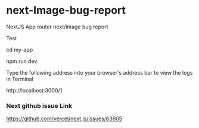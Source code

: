 # next-Image-bug-report
NextJS App router next/image bug report


Test

cd my-app

npm run dev


Type the following address into your browser's address bar to view the logs in Terminal

http://localhost:3000/1



### Next github issue Link
https://github.com/vercel/next.js/issues/63605
